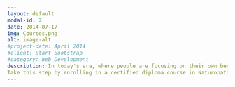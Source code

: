 ```yaml
---
layout: default
modal-id: 2
date: 2014-07-17
img: Courses.png
alt: image-alt
#project-date: April 2014
#client: Start Bootstrap
#category: Web Development
description: In today's era, where people are focusing on their own benefits even by risking the health of others, we have to take responsibility for our health. Empower yourself, become your own doctor, and save millions of rupees for yourself and your family.
Take this step by enrolling in a certified diploma course in Naturopathy and Yoga.
---
```

